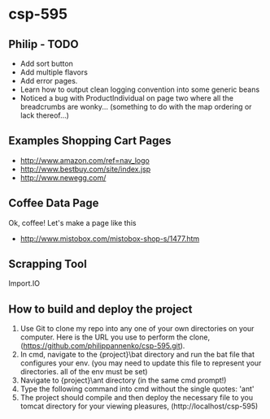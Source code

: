 csp-595
=======

## Philip - TODO
* Add sort button
* Add multiple flavors
* Add error pages.
* Learn how to output clean logging convention into some generic beans
* Noticed a bug with ProductIndividual on page two where all the breadcrumbs are wonky... (something to do with the map ordering or lack thereof...)

## Examples Shopping Cart Pages
* http://www.amazon.com/ref=nav_logo
* http://www.bestbuy.com/site/index.jsp
* http://www.newegg.com/

## Coffee Data Page
Ok, coffee! Let's make a page like this
* http://www.mistobox.com/mistobox-shop-s/1477.htm

## Scrapping Tool
Import.IO

## How to build and deploy the project
1) Use Git to clone my repo into any one of your own directories on your computer. Here is the URL you use to perform the clone,(https://github.com/philippannenko/csp-595.git).
2) In cmd, navigate to the {project}\bat directory and run the bat file that configures your env. (you may need to update this file to represent your directories. all of the env must be set)
3) Navigate to {project}\ant directory (in the same cmd prompt!)
4) Type the following command into cmd without the single quotes: 'ant'
5) The project should compile and then deploy the necessary file to you tomcat directory for your viewing pleasures, (http://localhost/csp-595)